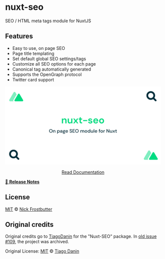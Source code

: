 # nuxt-seo

SEO / HTML meta tags module for NuxtJS

## Features

- Easy to use, on page SEO
- Page title templating
- Set default global SEO settings/tags
- Customize all SEO options for each page 
- Canonical tag automatically generated
- Supports the OpenGraph protocol
- Twitter card support

[![@nickfrosty/nuxt-seo](/docs/static/preview.png)](https://nuxt-seo.frostbutter.com)

<p align="center">
  <a href="https://nuxt-seo.frostbutter.com">Read Documentation</a>
</p>

[📖 **Release Notes**](./package/CHANGELOG.md)

## License

[MIT](LICENSE) © [Nick Frostbutter](https://frostbutter.com)

## Original credits

Original credits go to [TiagoDanin](https://github.com/TiagoDanin/Nuxt-SEO) for the "Nuxt-SEO" package. In [old issue #109](https://github.com/TiagoDanin/Nuxt-SEO/issues/109), the project was archived.

Original License: 
[MIT](https://github.com/TiagoDanin/Nuxt-SEO/blob/master/LICENSE) © [Tiago Danin](https://TiagoDanin.github.io)